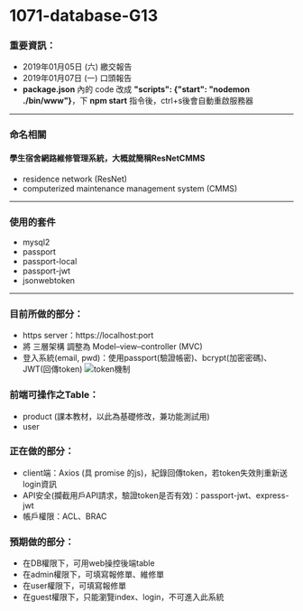 # 1071-database-G13

### 重要資訊：
* 2019年01月05日 (六) 繳交報告
* 2019年01月07日 (一) 口頭報告
* **package.json** 內的 code 改成 **"scripts": {"start": "nodemon ./bin/www"}**，下 **npm start** 指令後，ctrl+s後會自動重啟服務器
---

### 命名相關
#### 學生宿舍網路維修管理系統，大概就簡稱ResNetCMMS
* residence network (ResNet)
* computerized maintenance management system (CMMS)
---

### 使用的套件
* mysql2
* passport
* passport-local
* passport-jwt
* jsonwebtoken
---

### 目前所做的部分：
* https server：https://localhost:port
* 將 三層架構 調整為 Model–view–controller (MVC)
* 登入系統(email, pwd)：使用passport(驗證帳密)、bcrypt(加密密碼)、JWT(回傳token)
![token機制](https://cdn-images-1.medium.com/max/1334/1*7T41R0dSLEzssIXPHpvimQ.png)

### 前端可操作之Table：
* product (課本教材，以此為基礎修改，兼功能測試用)
* user

### 正在做的部分：
* client端：Axios (具 promise 的js)，紀錄回傳token，若token失效則重新送login資訊
* API安全(攔截用戶API請求，驗證token是否有效)：passport-jwt、express-jwt
* 帳戶權限：ACL、BRAC

### 預期做的部分：
* 在DB權限下，可用web操控後端table
* 在admin權限下，可填寫報修單、維修單
* 在user權限下，可填寫報修單
* 在guest權限下，只能瀏覽index、login，不可進入此系統
